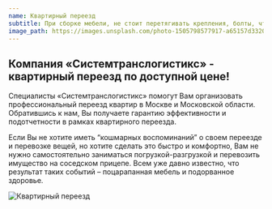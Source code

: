 ```yaml
---
name: Квартирный переезд
subtitle: При сборке мебели, не стоит перетягивать крепления, болты, чтобы не пробить или не повредить поверхность.
image_path: https://images.unsplash.com/photo-1505798577917-a65157d3320a?auto=format&fit=crop&w=1950&q=80
---
```


## Компания «Системтранслогистикс» - квартирный переезд по доступной цене!

Специалисты «Системтранслогистикс» помогут Вам организовать профессиональный переезд квартир в Москве и Московской области. Обратившись к нам, Вы получаете гарантию эффективности и подотчетности в рамках квартирного переезда.

Если Вы не хотите иметь “кошмарных воспоминаний” о своем переезде и перевозке вещей, но хотите сделать это быстро и комфортно, Вам не нужно самостоятельно заниматься погрузкой-разгрузкой и перевозить имущество на соседском прицепе. Всем уже давно известно, что результат таких событий – поцарапанная мебель и подорванное здоровье.

![Квартирный переезд](http://stl.moscow/thumb/WMA5nnkHS0uJeZNjHJjPEg/940c300/1513316/shutterstock_302056133.jpg)
